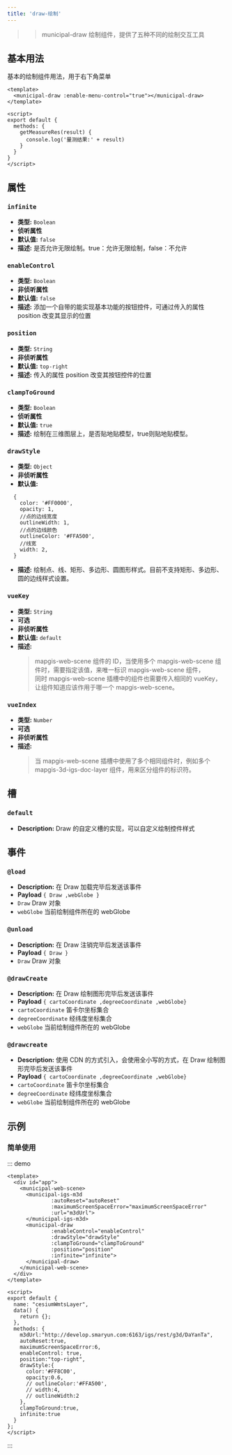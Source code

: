 ```yaml
---
title: 'draw-绘制'
---
```

> > municipal-draw 绘制组件，提供了五种不同的绘制交互工具

## 基本用法
基本的绘制组件用法，用于右下角菜单
```vue
<template>
  <municipal-draw :enable-menu-control="true"></municipal-draw>
</template>

<script>
export default {
  methods: {
    getMeasureRes(result) {
      console.log('量测结果:' + result)
    }
  }
}
</script>
```


## 属性

### `infinite`

- **类型:** `Boolean`
- **侦听属性**
- **默认值:** `false`
- **描述:** 是否允许无限绘制。true：允许无限绘制，false：不允许

### `enableControl`

- **类型:** `Boolean`
- **非侦听属性**
- **默认值:** `false`
- **描述:** 添加一个自带的能实现基本功能的按钮控件，可通过传入的属性 position 改变其显示的位置

### `position`

- **类型:** `String`
- **非侦听属性**
- **默认值:** `top-right`
- **描述:** 传入的属性 position 改变其按钮控件的位置


### `clampToGround`

- **类型:** `Boolean`
- **侦听属性**
- **默认值:** `true`
- **描述:** 绘制在三维图层上，是否贴地贴模型，true则贴地贴模型。

### `drawStyle`

- **类型:** `Object`
- **非侦听属性**
- **默认值:**
```
  {
    color: '#FF0000',
    opacity: 1,
    //点的边线宽度
    outlineWidth: 1,
    //点的边线颜色
    outlineColor: '#FFA500',
    //线宽
    width: 2,
  }
  ```
- **描述:** 绘制点、线、矩形、多边形、圆图形样式。目前不支持矩形、多边形、圆的边线样式设置。

### `vueKey`

- **类型:** `String`
- **可选**
- **非侦听属性**
- **默认值:** `default`
- **描述:**
  > mapgis-web-scene 组件的 ID，当使用多个 mapgis-web-scene 组件时，需要指定该值，来唯一标识 mapgis-web-scene 组件， <br/>
  > 同时 mapgis-web-scene 插槽中的组件也需要传入相同的 vueKey，让组件知道应该作用于哪一个 mapgis-web-scene。

### `vueIndex`

- **类型:** `Number`
- **可选**
- **非侦听属性**
- **描述:**
  > 当 mapgis-web-scene 插槽中使用了多个相同组件时，例如多个 mapgis-3d-igs-doc-layer 组件，用来区分组件的标识符。

## 槽

### `default`

- **Description:** Draw 的自定义槽的实现，可以自定义绘制控件样式

## 事件

### `@load`

- **Description:** 在 Draw 加载完毕后发送该事件
- **Payload** `{ Draw ,webGlobe }`
- `Draw` Draw 对象
- `webGlobe` 当前绘制组件所在的 webGlobe

### `@unload`

- **Description:** 在 Draw 注销完毕后发送该事件
- **Payload** `{ Draw }`
- `Draw` Draw 对象

### `@drawCreate`

- **Description:** 在 Draw 绘制图形完毕后发送该事件
- **Payload** `{ cartoCoordinate ,degreeCoordinate ,webGlobe}`
- `cartoCoordinate` 笛卡尔坐标集合
- `degreeCoordinate` 经纬度坐标集合
- `webGlobe` 当前绘制组件所在的 webGlobe

### `@drawcreate`

- **Description:** 使用 CDN 的方式引入，会使用全小写的方式，在 Draw 绘制图形完毕后发送该事件
- **Payload** `{ cartoCoordinate ,degreeCoordinate ,webGlobe}`
- `cartoCoordinate` 笛卡尔坐标集合
- `degreeCoordinate` 经纬度坐标集合
- `webGlobe` 当前绘制组件所在的 webGlobe

## 示例

### 简单使用

::: demo

```vue
<template>
  <div id="app">
    <municipal-web-scene>
      <municipal-igs-m3d
              :autoReset="autoReset"
              :maximumScreenSpaceError="maximumScreenSpaceError"
              :url="m3dUrl">
      </municipal-igs-m3d>
      <municipal-draw
              :enableControl="enableControl"
              :drawStyle="drawStyle"
              :clampToGround="clampToGround"
              :position="position"
              :infinite="infinite">
      </municipal-draw>
    </municipal-web-scene>
  </div>
</template>

<script>
export default {
  name: "cesiumWmtsLayer",
  data() {
    return {};
  },
  methods: {
    m3dUrl:"http://develop.smaryun.com:6163/igs/rest/g3d/DaYanTa",
    autoReset:true,
    maximumScreenSpaceError:6,
    enableControl: true,
    position:"top-right",
    drawStyle:{
      color:'#FF8C00',
      opacity:0.6,
      // outlineColor:'#FFA500',
      // width:4,
      // outlineWidth:2
    },
    clampToGround:true,
    infinite:true
  }
};
</script>
```

:::
